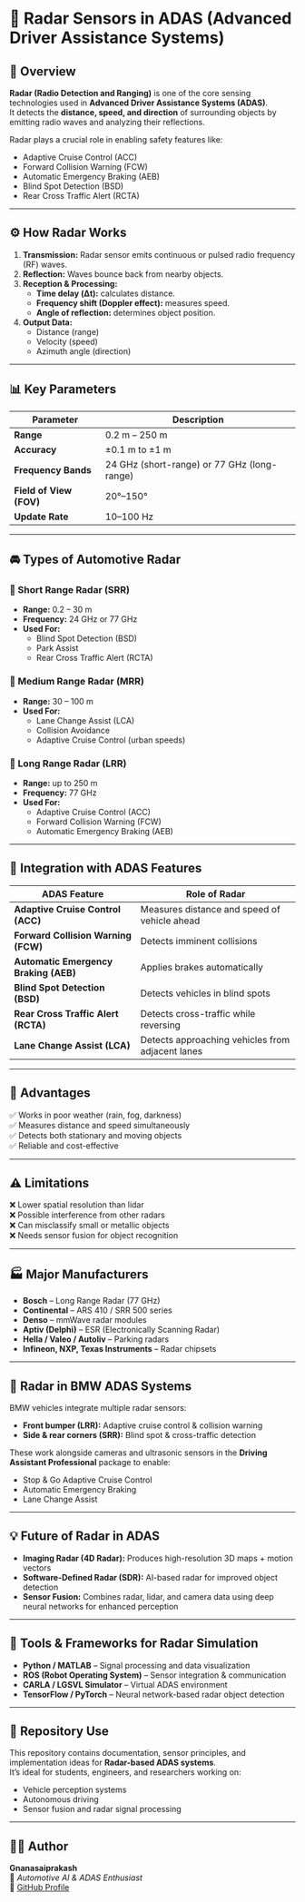 # 📡 Radar Sensors in ADAS (Advanced Driver Assistance Systems)

## 🧠 Overview
**Radar (Radio Detection and Ranging)** is one of the core sensing technologies used in **Advanced Driver Assistance Systems (ADAS)**.  
It detects the **distance, speed, and direction** of surrounding objects by emitting radio waves and analyzing their reflections.

Radar plays a crucial role in enabling safety features like:
- Adaptive Cruise Control (ACC)
- Forward Collision Warning (FCW)
- Automatic Emergency Braking (AEB)
- Blind Spot Detection (BSD)
- Rear Cross Traffic Alert (RCTA)

---

## ⚙️ How Radar Works
1. **Transmission:** Radar sensor emits continuous or pulsed radio frequency (RF) waves.  
2. **Reflection:** Waves bounce back from nearby objects.  
3. **Reception & Processing:**  
   - **Time delay (Δt):** calculates distance.  
   - **Frequency shift (Doppler effect):** measures speed.  
   - **Angle of reflection:** determines object position.  
4. **Output Data:**  
   - Distance (range)  
   - Velocity (speed)  
   - Azimuth angle (direction)

---

## 📊 Key Parameters

| Parameter | Description |
|------------|--------------|
| **Range** | 0.2 m – 250 m |
| **Accuracy** | ±0.1 m to ±1 m |
| **Frequency Bands** | 24 GHz (short-range) or 77 GHz (long-range) |
| **Field of View (FOV)** | 20°–150° |
| **Update Rate** | 10–100 Hz |

---

## 🚘 Types of Automotive Radar

### 🔹 Short Range Radar (SRR)
- **Range:** 0.2 – 30 m  
- **Frequency:** 24 GHz or 77 GHz  
- **Used For:**  
  - Blind Spot Detection (BSD)  
  - Park Assist  
  - Rear Cross Traffic Alert (RCTA)

### 🔹 Medium Range Radar (MRR)
- **Range:** 30 – 100 m  
- **Used For:**  
  - Lane Change Assist (LCA)  
  - Collision Avoidance  
  - Adaptive Cruise Control (urban speeds)

### 🔹 Long Range Radar (LRR)
- **Range:** up to 250 m  
- **Frequency:** 77 GHz  
- **Used For:**  
  - Adaptive Cruise Control (ACC)  
  - Forward Collision Warning (FCW)  
  - Automatic Emergency Braking (AEB)

---

## 🧩 Integration with ADAS Features

| ADAS Feature | Role of Radar |
|---------------|----------------|
| **Adaptive Cruise Control (ACC)** | Measures distance and speed of vehicle ahead |
| **Forward Collision Warning (FCW)** | Detects imminent collisions |
| **Automatic Emergency Braking (AEB)** | Applies brakes automatically |
| **Blind Spot Detection (BSD)** | Detects vehicles in blind spots |
| **Rear Cross Traffic Alert (RCTA)** | Detects cross-traffic while reversing |
| **Lane Change Assist (LCA)** | Detects approaching vehicles from adjacent lanes |

---

## 🧠 Advantages
✅ Works in poor weather (rain, fog, darkness)  
✅ Measures distance and speed simultaneously  
✅ Detects both stationary and moving objects  
✅ Reliable and cost-effective  

---

## ⚠️ Limitations
❌ Lower spatial resolution than lidar  
❌ Possible interference from other radars  
❌ Can misclassify small or metallic objects  
❌ Needs sensor fusion for object recognition  

---

## 🏭 Major Manufacturers
- **Bosch** – Long Range Radar (77 GHz)  
- **Continental** – ARS 410 / SRR 500 series  
- **Denso** – mmWave radar modules  
- **Aptiv (Delphi)** – ESR (Electronically Scanning Radar)  
- **Hella / Valeo / Autoliv** – Parking radars  
- **Infineon, NXP, Texas Instruments** – Radar chipsets  

---

## 🚙 Radar in BMW ADAS Systems
BMW vehicles integrate multiple radar sensors:
- **Front bumper (LRR):** Adaptive cruise control & collision warning  
- **Side & rear corners (SRR):** Blind spot & cross-traffic detection  

These work alongside cameras and ultrasonic sensors in the **Driving Assistant Professional** package to enable:
- Stop & Go Adaptive Cruise Control  
- Automatic Emergency Braking  
- Lane Change Assist  

---

## 💡 Future of Radar in ADAS
- **Imaging Radar (4D Radar):** Produces high-resolution 3D maps + motion vectors  
- **Software-Defined Radar (SDR):** AI-based radar for improved object detection  
- **Sensor Fusion:** Combines radar, lidar, and camera data using deep neural networks for enhanced perception  

---

## 🧰 Tools & Frameworks for Radar Simulation
- **Python / MATLAB** – Signal processing and data visualization  
- **ROS (Robot Operating System)** – Sensor integration & communication  
- **CARLA / LGSVL Simulator** – Virtual ADAS environment  
- **TensorFlow / PyTorch** – Neural network-based radar object detection  

---

## 📁 Repository Use
This repository contains documentation, sensor principles, and implementation ideas for **Radar-based ADAS systems**.  
It’s ideal for students, engineers, and researchers working on:
- Vehicle perception systems  
- Autonomous driving  
- Sensor fusion and radar signal processing  

---

## 👨‍💻 Author
**Gnanasaiprakash**  
📍 *Automotive AI & ADAS Enthusiast*  
🔗 [GitHub Profile](https://github.com/gnanasaiprakash2000)

